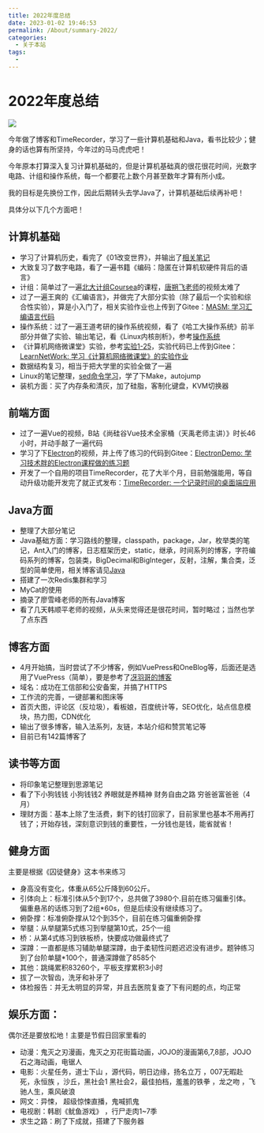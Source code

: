 ```yaml
---
title: 2022年度总结
date: 2023-01-02 19:46:53
permalink: /About/summary-2022/
categories:
  - 关于本站
tags:
  - 
---
```


# 2022年度总结

![](https://image.peterjxl.com/blog/blog50.jpg)

今年做了博客和TimeRecorder，学习了一些计算机基础和Java，看书比较少；健身的话也算有所坚持，今年过的马马虎虎吧！

今年原本打算深入复习计算机基础的，但是计算机基础真的很花很花时间，光数字电路、计组和操作系统，每一个都要花上数个月甚至数年才算有所小成。

我的目标是先换份工作，因此后期转头去学Java了，计算机基础后续再补吧！

<!-- more -->

具体分以下几个方面吧！

## 计算机基础

* 学习了计算机历史，看完了《01改变世界》，并输出了[相关笔记](https://www.peterjxl.com/ComputerHistory/introduce/)
* 大致复习了数字电路，看了一遍书籍《编码：隐匿在计算机软硬件背后的语言》
* 计组：简单过了一遍[北大计组Coursea](https://www.coursera.org/learn/jisuanji-zucheng/home/week/1)的课程，[唐朔飞老师](https://www.bilibili.com/video/BV1WW411Q7PF/)的视频太难了
* 过了一遍王爽的《汇编语言》，并做完了大部分实验（除了最后一个实验和综合性实验），算是小入门了，相关实验作业也上传到了Gitee：[MASM: 学习汇编语言代码](https://gitee.com/peterjxl/masm)
* 操作系统：过了一遍王道考研的操作系统视频，看了《哈工大操作系统》前半部分并做了实验、输出笔记，看《Linux内核剖析》，参考[操作系统](https://www.peterjxl.com/ComputerOS/before-learn/)
* 《计算机网络微课堂》实验，参考[实验1-25](https://www.peterjxl.com/Network/lab1-PacketTracer/)，实验代码已上传到Gitee：[LearnNetWork: 学习《计算机网络微课堂》的实验作业](https://gitee.com/peterjxl/learn-net-work)
* 数据结构复习，相当于把大学里的实验全做了一遍
* Linux的笔记整理，[sed命令学习](https://www.peterjxl.com/Linux/sed/)，学了下Make，autojump
* 装机方面：买了内存条和清灰，加了硅脂，客制化键盘，KVM切换器


## 前端方面

* 过了一遍Vue的视频，B站《尚硅谷Vue技术全家桶（天禹老师主讲）》时长46小时，并动手敲了一遍代码
* 学习了下[Electron](https://www.bilibili.com/video/BV177411s7Lt/?spm_id_from=333.337.search-card.all.click&vd_source=75da020020273864e366b53a452c8ad9)的视频，并上传了练习的代码到Gitee：[ElectronDemo: 学习技术胖的Electron课程做的练习题](https://gitee.com/peterjxl/ElectronDemo)
* 开发了一个自用的项目TimeRecorder，花了大半个月，目前勉强能用，等自动升级功能开发完了就正式发布：[TimeRecorder: 一个记录时间的桌面端应用](https://gitee.com/peterjxl/TimeRecorder)


## Java方面

* 整理了大部分笔记
* Java基础方面：学习路线的整理，classpath，package，Jar，枚举类的笔记，Ant入门的博客，日志框架历史，static，继承，时间系列的博客，字符编码系列的博客，包装类，BigDecimal和BigInteger，反射，注解，集合类，泛型的简单使用，相关博客请见[Java ](https://www.peterjxl.com/Java/)
* 搭建了一次Redis集群和学习
* MyCat的使用
* 摘录了廖雪峰老师的所有Java博客
* 看了几天韩顺平老师的视频，从头来觉得还是很花时间，暂时略过；当然也学了点东西


## 博客方面

* 4月开始搞，当时尝试了不少博客，例如VuePress和OneBlog等，后面还是选用了VuePress（简单），要是参考了[冴羽哥的博客](https://github.com/mqyqingfeng/Blog/issues/279)
* 域名：成功在工信部和公安备案，并搞了HTTPS
* 工作流的完善，一键部署和图床等
* 首页大图，评论区（反垃圾），看板娘，百度统计等，SEO优化，站点信息模块，热力图，CDN优化
* 输出了很多博客，输入法系列，友链，本站介绍和赞赏笔记等
* 目前已有142篇博客了


## 读书等方面

* 将印象笔记整理到思源笔记
* 看了下小狗钱钱 小狗钱钱2   养眼就是养精神   财务自由之路   穷爸爸富爸爸（4月）
* 理财方面：基本上除了生活费，剩下的钱打回家了，目前家里也基本不用再打钱了；开始存钱，深刻意识到钱的重要性，一分钱也是钱，能省就省！


## 健身方面

主要是根据《囚徒健身》这本书来练习

* 身高没有变化，体重从65公斤降到60公斤。
* 引体向上：标准引体从5个到17个，总共做了3980个.目前在练习偏重引体。偏重悬吊的话练习到了2组*60s，但是后续没有继续练习了。
* 俯卧撑：标准俯卧撑从12个到35个，目前在练习偏重俯卧撑
* 举腿：从举腿第5式练习到举腿第10式，25个一组
* 桥：从第4式练习到铁板桥，快要成功做最终式了
* 深蹲：一直都是练习辅助单腿深蹲，由于柔韧性问题迟迟没有进步。题钟练习到了台阶单腿*100个，普通深蹲做了8585个
* 其他：跳绳累积83260个，平板支撑累积3小时
* 拔了一次智齿，洗牙和补牙了
* 体检报告：并无太明显的异常，并且去医院复查了下有问题的点，均正常


## 娱乐方面：

偶尔还是要放松地！主要是节假日回家里看的

* 动漫：鬼灭之刃漫画，鬼灭之刃花街篇动画，JOJO的漫画第6,7,8部，JOJO石之海动画，电锯人
* 电影：火星任务，道士下山 ，源代码，明日边缘，扬名立万  ，007无暇赴死，永恒族 ，沙丘，黑社会1   黑社会2，最佳拍档，羞羞的铁拳 ，龙之吻 ，飞驰人生，乘风破浪
* 网文：异悚， 超级惊悚直播，鬼喊抓鬼
* 电视剧：韩剧《鱿鱼游戏》 ，行尸走肉1~7季
* 求生之路：刷了下成就，搭建了下服务器

